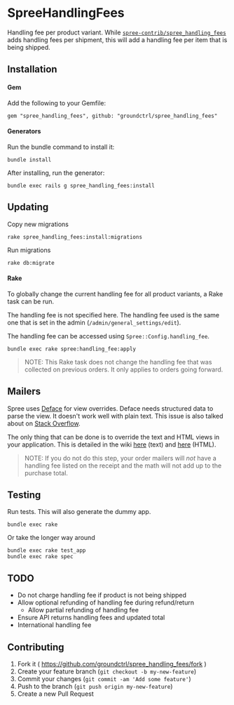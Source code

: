 # SpreeHandlingFees

Handling fee per product variant. While [`spree-contrib/spree_handling_fees`](https://github.com/spree-contrib/spree_handling_fees) adds handling fees per shipment, this will add a handling fee per item that is being shipped.

## Installation

#### Gem

Add the following to your Gemfile:

```
gem "spree_handling_fees", github: "groundctrl/spree_handling_fees"
```

#### Generators

Run the bundle command to install it:

```
bundle install
```

After installing, run the generator:

```
bundle exec rails g spree_handling_fees:install
```

## Updating

Copy new migrations

```
rake spree_handling_fees:install:migrations
```

Run migrations

```
rake db:migrate
```

#### Rake

To globally change the current handling fee for all product variants, a Rake task can be run.

The handling fee is not specified here. The handling fee used is the same one that is set in the admin (`/admin/general_settings/edit`).

The handling fee can be accessed using `Spree::Config.handling_fee`.

```
bundle exec rake spree:handling_fee:apply
```

> NOTE: This Rake task does not change the handling fee that was collected on previous orders. It only applies to orders going forward.

## Mailers

Spree uses [Deface](https://github.com/spree/deface) for view overrides. Deface needs structured data to parse the view. It doesn't work well with plain text. This issue is also talked about on [Stack Overflow](http://stackoverflow.com/questions/19145325/spree-deface-email-text-template).

The only thing that can be done is to override the text and HTML views in your application. This is detailed in the wiki [here](https://github.com/groundctrl/spree_handling_fees/wiki/Text-Order-Mailer) (text) and [here](https://github.com/groundctrl/spree_handling_fees/wiki/HTML-Order-Mailer) (HTML).

> NOTE: If you do not do this step, your order mailers will _not_ have a handling fee listed on the receipt and the math will not add up to the purchase total.

## Testing

Run tests. This will also generate the dummy app.

```
bundle exec rake
```

Or take the longer way around

```
bundle exec rake test_app
bundle exec rake spec
```

## TODO

- Do not charge handling fee if product is not being shipped
- Allow optional refunding of handling fee during refund/return
  - Allow partial refunding of handling fee
- Ensure API returns handling fees and updated total
- International handling fee

## Contributing

1. Fork it ( https://github.com/groundctrl/spree_handling_fees/fork )
2. Create your feature branch (`git checkout -b my-new-feature`)
3. Commit your changes (`git commit -am 'Add some feature'`)
4. Push to the branch (`git push origin my-new-feature`)
5. Create a new Pull Request
